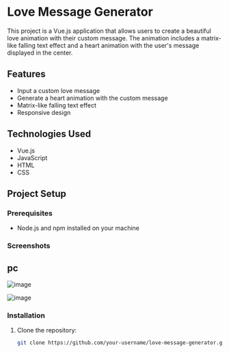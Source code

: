 # Love Message Generator

This project is a Vue.js application that allows users to create a beautiful love animation with their custom message. The animation includes a matrix-like falling text effect and a heart animation with the user's message displayed in the center.

## Features

- Input a custom love message
- Generate a heart animation with the custom message
- Matrix-like falling text effect
- Responsive design

## Technologies Used

- Vue.js
- JavaScript
- HTML
- CSS

## Project Setup

### Prerequisites

- Node.js and npm installed on your machine

### Screenshots
## pc
![image](https://github.com/user-attachments/assets/7022676e-5407-4920-b66a-72226bd21ddf)

![image](https://github.com/user-attachments/assets/df78de78-3160-4c53-a6cc-45f7544b7859)

### Installation

1. Clone the repository:

   ```bash
   git clone https://github.com/your-username/love-message-generator.git
